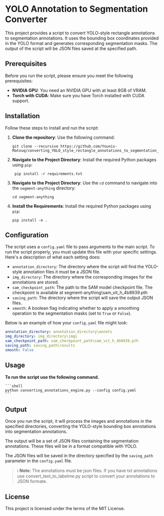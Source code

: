 # YOLO Annotation to Segmentation Converter

This project provides a script to convert YOLO-style rectangle annotations to segmentation annotations. It uses the bounding box coordinates provided in the YOLO format and generates corresponding segmentation masks. The output of the script will be JSON files saved at the specified path.

## Prerequisites

Before you run the script, please ensure you meet the following prerequisites:

- **NVIDIA GPU**: You need an NVIDIA GPU with at least 8GB of VRAM.
- **Torch with CUDA**: Make sure you have Torch installed with CUDA support.


## Installation

Follow these steps to install and run the script:

1. **Clone the repository**: Use the following command:
    ```shell
    git clone --recursive https://github.com/Younis-Matouq/converting_YOLO_style_rectangle_annotations_to_segmentation_annotations.git
    ```

1. **Navigate to the Project Directory**: Install the required Python packages using `pip`:

   ```shell
    pip install -r requirements.txt
    ```
2. **Navigate to the Project Directory**: Use the `cd` command to navigate into the `segment-anything` directory:

    ```shell
    cd segment-anything
    ```

3. **Install the Requirements**: Install the required Python packages using `pip`:

    ```shell
    pip install -e .
    ```

## Configuration

The script uses a `config.yaml` file to pass arguments to the main script. To run the script properly, you must update this file with your specific settings. Here's a description of what each setting does:

- `annotation_directory`: The directory where the script will find the YOLO-style annotation files it must be a JSON file.
- `img_directory`: The directory where the corresponding images for the annotations are stored.
- `sam_checkpoint_path`: The path to the SAM model checkpoint file. The checkpoint is available at segment-anything\sam_vit_h_4b8939.pth
- `saving_path`: The directory where the script will save the output JSON files.
- `smooth`: A boolean flag indicating whether to apply a smoothing operation to the segmentation masks (set to `True` or `False`).

Below is an example of how your `config.yaml` file might look:

```yaml
annotation_directory: annotation_directory\annots
img_directory: img_directory\imgs
sam_checkpoint_path: sam_checkpoint_path\sam_vit_h_4b8939.pth
saving_path: saving_path\results
smooth: False
```

## Usage 
**To run the script use the following command.**

    ```shell
    python converting_annotations_engine.py --config config.yaml
    ```

## Output

Once you run the script, it will process the images and annotations in the specified directories, converting the YOLO-style bounding box annotations into segmentation annotations. 

The output will be a set of JSON files containing the segmentation annotations. These files will be in a format compatible with YOLO.

The JSON files will be saved in the directory specified by the `saving_path` parameter in the `config.yaml` file.

> :information_source: **Note:** The annotations must be json files. If you have txt annotations use convert_text_to_labelme.py script to convert your annotations to JSON formate.

## License

This project is licensed under the terms of the MIT License.


